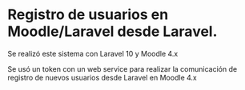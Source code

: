 # Registro de usuarios en Moodle/Laravel desde Laravel.

Se realizó este sistema con Laravel 10 y Moodle 4.x

Se usó un token con un web service para realizar la comunicación de registro de nuevos usuarios desde Laravel en Moodle 4.x

